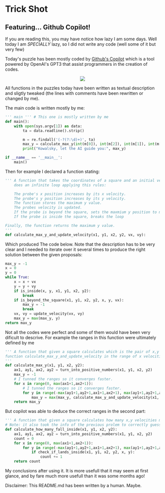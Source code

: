 # Trick Shot #

## Featuring... Github Copilot! ##

If you are reading this, you may have notice how lazy I am some days. Well today I am *SPECIALLY* lazy, so I did not write any code (well some of it but very few)

Today's puzzle has been mostly coded by [Github's Copilot](https://copilot.github.com/)
which is a tool powered by OpenAI's GPT3 that assist programmers in the creation of codes.

<p align="center">
  <img style="max-width:50%" src="https://github.githubassets.com/images/icons/copilot/cp-head-square.png" />
</p>

All functions in the puzzles today have been written as textual description and sligtly tweaked (the lines with comments have been rewritten or changed by me).

The main code is written mostly by me:

```Python
''' main ''' # This one is mostly written by me
def main():
    with open(sys.argv[1]) as data:
        ta = data.readline().strip()

        m = re.findall('(-?(?:\d)+)', ta)
        max_y = calculate_max_y(int(m[0]), int(m[2]), int(m[1]), int(m[3]))
        print("Kowalsky, let the AI guide you:", max_y)

if __name__ == '__main__':
    main()
```

Then for example I declared a function stating:

```Python
''' A function that takes the coordinates of a square and an initial velocity. Then the function 
    does an infinite loop applying this rules:

    The probe's x position increases by its x velocity.
    The probe's y position increases by its y velocity.
    The function stores the maximum y value.
    The probes velocity is updated.
    If the probe is beyond the square, sets the maxmium y position to minus one and breaks the loop.
    If the probe is inside the square, breaks the loop

Finally, the function returns the maximum y value.
'''
def calculate_max_y_and_update_velocity(x1, y1, x2, y2, vx, vy):
```

Which produced The code below. Note that the description has to be very clear and I needed to iterate over it several times to produce the right solution between the given proposals:

```Python
max_y = -1
x = 0
y = 0
while True:
    x = x + vx
    y = y + vy
    if is_inside(x, y, x1, y1, x2, y2):
        break
    if is_beyond_the_square(x1, y1, x2, y2, x, y, vx):
        max_y = -1
        break
    vx, vy = update_velocity(vx, vy)
    max_y = max(max_y, y)
return max_y
```

Not all the codes were perfect and some of them would have been very dificult to 
descrive. For example the ranges in this function were ultimately defined by me

```Python
''' A function that given a square calculates which is the pair of x,y velocities maximizes the output of the 
function calculate_max_y_and_update_velocity in the range of x velocities [-x1, x1] and y velocities [-y1, y1]
'''
def calculate_max_y(x1, y1, x2, y2):
    ax1, ay1, ax2, ay2 = turn_into_positive_numbers(x1, y1, x2, y2)
    max_y = -1
    # I tunned the ranges so it converges faster.
    for x in range(0, max(ax1+1,ax2+1)): 
        # I tunned the ranges so it converges faster.                                               
        for y in range(-max(ay1+1,ay2+1,ax1+1,ax2+1), max(ay1+1,ay2+1,ax1+1,ax2+1)):
            max_y = max(max_y, calculate_max_y_and_update_velocity(x1, y1, x2, y2, x, y))
    return max_y
```

But copilot was able to deduce the correct ranges in the second part:

```Python
''' A function that given a square calculates how many x,y velocities makes the probe land inside the square'''
# Note: it also took the info of the previous prolem to correctly guess the ranges
def calculate_how_many_fall_inside(x1, y1, x2, y2):
    ax1, ay1, ax2, ay2 = turn_into_positive_numbers(x1, y1, x2, y2)
    count = 0
    for x in range(0, max(ax1+1,ax2+1)):
        for y in range(-max(ay1+1,ay2+1,ax1+1,ax2+1), max(ay1+1,ay2+1,ax1+1,ax2+1)):
            if check_if_lands_inside(x1, y1, x2, y2, x, y):
                count += 1
    return count
```

My conclusions after using it. It is more usefull that it may seem at first glance, and by fare much more usefull than it was some months ago!

Disclaimer: This README.md has been written by a human. Maybe.